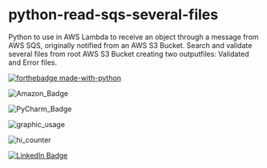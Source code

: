 # python-read-sqs-several-files
Python to use in AWS Lambda to receive an object through a message from AWS SQS, originally notified from an AWS S3 Bucket. Search and validate several files from root AWS S3 Bucket creating two outputfiles: Validated and Error files. 

[![forthebadge made-with-python](http://ForTheBadge.com/images/badges/made-with-python.svg)](https://www.python.org/)

![Amazon_Badge](https://img.shields.io/badge/Amazon_AWS-232F3E?style=for-the-badge&logo=amazon-aws&logoColor=white)

![PyCharm_Badge](https://img.shields.io/badge/PyCharm-000000.svg?&style=for-the-badge&logo=PyCharm&logoColor=white)


![graphic_usage](https://github-readme-stats.vercel.app/api/top-langs/?username=rafawainer)


![hi_counter](https://hits.seeyoufarm.com/api/count/incr/badge.svg?url=https%3A%2F%2Fgithub.com%2Frafawainer1212%2Fhit-counter)


[![LinkedIn Badge](https://img.shields.io/badge/LinkedIn-Profile-informational?style=flat&logo=linkedin&logoColor=white&color=0D76A8)](https://www.linkedin.com/in/rafawainer/)


